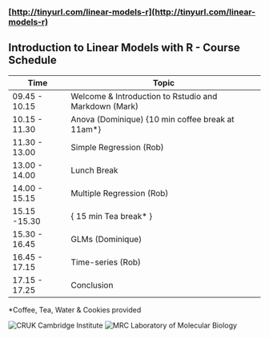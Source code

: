 ### [http://tinyurl.com/linear-models-r](http://tinyurl.com/linear-models-r)
## Introduction to Linear Models with R - Course Schedule

| Time  | Topic |
| ------------- | ------------- |
| 09.45 - 10.15   | Welcome & Introduction to Rstudio and Markdown (Mark)  |
| 10.15 - 11.30  | Anova (Dominique) {10 min coffee break at 11am*} |
| 11.30 - 13.00  | Simple Regression (Rob)  |
| 13.00 - 14.00 | Lunch Break  |
| 14.00 - 15.15 | Multiple Regression (Rob) |
| 15.15 -15.30 | { 15 min Tea break* }  |
| 15.30 - 16.45  | GLMs (Dominique)  |
| 16.45 - 17.15 | Time-series (Rob) |
| 17.15 - 17.25  | Conclusion  |

*Coffee, Tea, Water & Cookies provided

![CRUK Cambridge Institute](logos/CRUK_CI_logo.png)
![MRC Laboratory of Molecular Biology](logos/LMB_logo_small.png)

